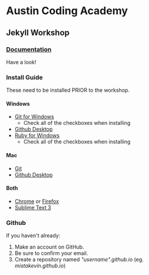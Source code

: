 # Austin Coding Academy
## Jekyll Workshop

### [Documentation](http://jekyllrb.com/)
Have a look!

### Install Guide
These need to be installed PRIOR to the workshop.

#### Windows
* [Git for Windows](https://git-for-windows.github.io/)
  * Check all of the checkboxes when installing
* [Github Desktop](https://desktop.github.com/)
* [Ruby for Windows](http://rubyinstaller.org/)
  * Check all of the checkboxes when installing

#### Mac
* [Git](http://git-scm.com/downloads)
* [Github Desktop](https://desktop.github.com/)

#### Both
* [Chrome](https://www.google.com/chrome/) or [Firefox](https://www.mozilla.org/en-US/firefox/new/)
* [Sublime Text 3](http://www.sublimetext.com/3)

### Github
If you haven't already:
1. Make an account on GitHub.
2. Be sure to confirm your email.
3. Create a repository named _"username".github.io_ (eg. _mistakevin.github.io_)
